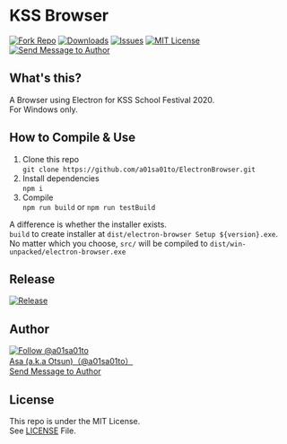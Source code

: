 # KSS Browser

[![Fork Repo](https://img.shields.io/github/forks/a01sa01to/ElectronBrowser?style=social&maxAge=3600)](https://github.com/a01sa01to/ElectronBrowser/fork) [![Downloads](https://img.shields.io/github/downloads/a01sa01to/ElectronBrowser/total?maxAge=3600, "Download")](https://github.com/a01sa01to/ElectronBrowser/releases) [![Issues](https://img.shields.io/github/issues/a01sa01to/ElectronBrowser?maxAge=3600, "Issues")](https://github.com/a01sa01to/ElectronBrowser/issues) [![MIT License](https://img.shields.io/github/license/a01sa01to/ElectronBrowser?maxAge=3600, "License")](https://github.com/a01sa01to/ElectronBrowser/blob/master/LICENSE) [![Send Message to Author](https://img.shields.io/static/v1?style=flat&logo=twitter&label=Message&color=1da1f2&link=https%3A%2F%2Ftwitter.com%2Fmessages%2Fcompose%3Frecipient_id%3D4273512934&link=https%3A%2F%2Ftwitter.com%2Fmessages%2Fcompose%3Frecipient_id%3D4273512934&message=%40a01sa01to&maxAge=3600, "Send Message to Author")](https://twitter.com/messages/compose?recipient_id=4273512934)<br>

## What's this?

A Browser using Electron for KSS School Festival 2020.<br>
For Windows only.

## How to Compile & Use

1. Clone this repo<br>
  `git clone https://github.com/a01sa01to/ElectronBrowser.git`
2. Install dependencies<br>
  `npm i`
3. Compile<br>
  `npm run build` or `npm run testBuild`<br>

  A difference is whether the installer exists.<br>
  `build` to create installer at `dist/electron-browser Setup ${version}.exe`.<br>
  No matter which you choose, `src/` will be compiled to `dist/win-unpacked/electron-browser.exe`

## Release

[![Release](https://img.shields.io/github/v/release/a01sa01to/ElectronBrowser?label=Latest%20release&maxAge=3600)](https://github.com/a01sa01to/ElectronBrowser/releases)<br>

<!-- > Version 1.0 Released on 2019.12.29 -->

 ## Author

[![Follow @a01sa01to](https://img.shields.io/twitter/follow/a01sa01to?label=Follow&style=social&maxAge=3600, "Follow")](https://twitter.com/intent/follow?screen_name=a01sa01to)<br>
[Asa (a.k.a Otsun)（@a01sa01to）](https://twitter.com/a01sa01to)<br>
[Send Message to Author](https://twitter.com/messages/compose?recipient_id=4273512934)

## License

This repo is under the MIT License.<br>
See [LICENSE](https://github.com/a01sa01to/ElectronBrowser/blob/master/LICENSE) File.

